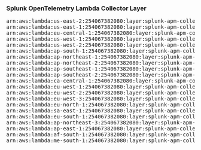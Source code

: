 <h3>Splunk OpenTelemetry Lambda Collector Layer</h3>

<pre>
arn:aws:lambda:us-east-2:254067382080:layer:splunk-apm-collector:98
arn:aws:lambda:us-east-1:254067382080:layer:splunk-apm-collector:9
arn:aws:lambda:eu-central-1:254067382080:layer:splunk-apm-collector:9
arn:aws:lambda:us-west-1:254067382080:layer:splunk-apm-collector:9
arn:aws:lambda:us-west-2:254067382080:layer:splunk-apm-collector:9
arn:aws:lambda:ap-south-1:254067382080:layer:splunk-apm-collector:9
arn:aws:lambda:ap-northeast-1:254067382080:layer:splunk-apm-collector:9
arn:aws:lambda:ap-northeast-2:254067382080:layer:splunk-apm-collector:9
arn:aws:lambda:ap-southeast-1:254067382080:layer:splunk-apm-collector:9
arn:aws:lambda:ap-southeast-2:254067382080:layer:splunk-apm-collector:9
arn:aws:lambda:ca-central-1:254067382080:layer:splunk-apm-collector:9
arn:aws:lambda:eu-west-1:254067382080:layer:splunk-apm-collector:9
arn:aws:lambda:eu-west-2:254067382080:layer:splunk-apm-collector:9
arn:aws:lambda:eu-west-3:254067382080:layer:splunk-apm-collector:9
arn:aws:lambda:eu-north-1:254067382080:layer:splunk-apm-collector:9
arn:aws:lambda:sa-east-1:254067382080:layer:splunk-apm-collector:9
arn:aws:lambda:eu-south-1:254067382080:layer:splunk-apm-collector:9
arn:aws:lambda:ap-northeast-3:254067382080:layer:splunk-apm-collector:9
arn:aws:lambda:ap-east-1:254067382080:layer:splunk-apm-collector:9
arn:aws:lambda:af-south-1:254067382080:layer:splunk-apm-collector:9
arn:aws:lambda:me-south-1:254067382080:layer:splunk-apm-collector:9
</pre>
